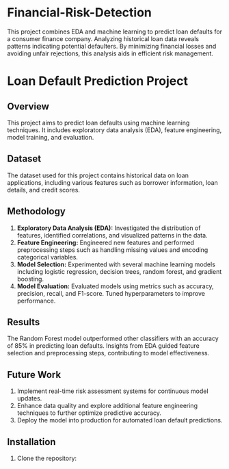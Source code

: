 # Financial-Risk-Detection
 This project combines EDA and machine learning to predict loan defaults for a consumer finance company. Analyzing historical loan data reveals patterns indicating potential defaulters. By minimizing financial losses and avoiding unfair rejections, this analysis aids in efficient risk management.

# Loan Default Prediction Project

## Overview
This project aims to predict loan defaults using machine learning techniques. It includes exploratory data analysis (EDA), feature engineering, model training, and evaluation.

## Dataset
The dataset used for this project contains historical data on loan applications, including various features such as borrower information, loan details, and credit scores.

## Methodology
1. **Exploratory Data Analysis (EDA):** Investigated the distribution of features, identified correlations, and visualized patterns in the data.
2. **Feature Engineering:** Engineered new features and performed preprocessing steps such as handling missing values and encoding categorical variables.
3. **Model Selection:** Experimented with several machine learning models including logistic regression, decision trees, random forest, and gradient boosting.
4. **Model Evaluation:** Evaluated models using metrics such as accuracy, precision, recall, and F1-score. Tuned hyperparameters to improve performance.

## Results
The Random Forest model outperformed other classifiers with an accuracy of 85% in predicting loan defaults. Insights from EDA guided feature selection and preprocessing steps, contributing to model effectiveness.

## Future Work
1. Implement real-time risk assessment systems for continuous model updates.
2. Enhance data quality and explore additional feature engineering techniques to further optimize predictive accuracy.
3. Deploy the model into production for automated loan default predictions.

## Installation
1. Clone the repository:
